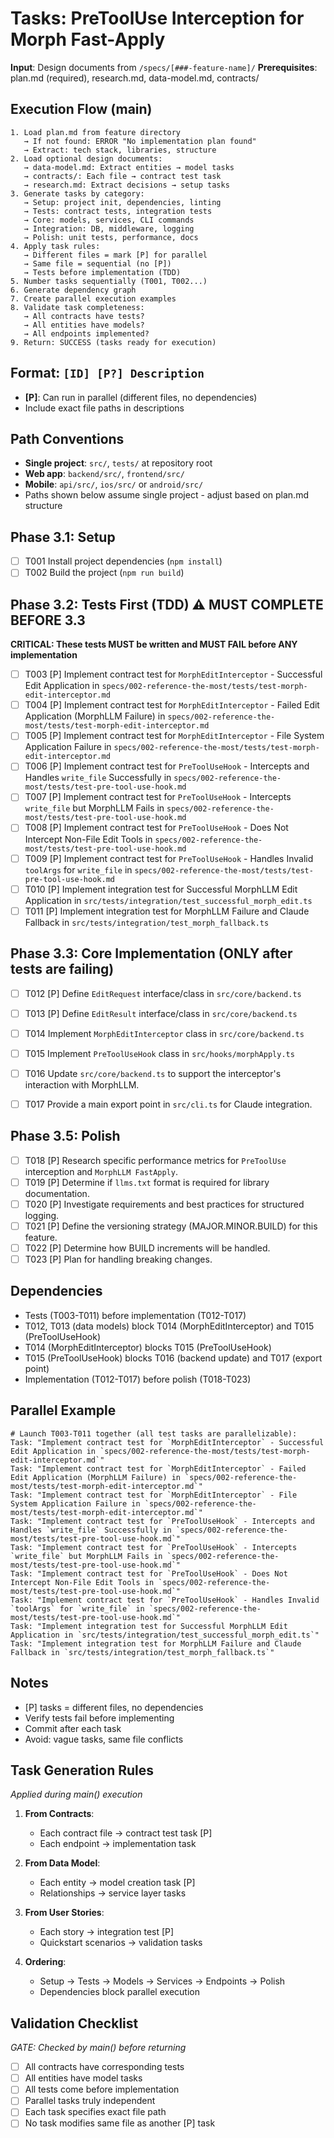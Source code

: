 # Tasks: PreToolUse Interception for Morph Fast-Apply

**Input**: Design documents from `/specs/[###-feature-name]/`
**Prerequisites**: plan.md (required), research.md, data-model.md, contracts/

## Execution Flow (main)
```
1. Load plan.md from feature directory
   → If not found: ERROR "No implementation plan found"
   → Extract: tech stack, libraries, structure
2. Load optional design documents:
   → data-model.md: Extract entities → model tasks
   → contracts/: Each file → contract test task
   → research.md: Extract decisions → setup tasks
3. Generate tasks by category:
   → Setup: project init, dependencies, linting
   → Tests: contract tests, integration tests
   → Core: models, services, CLI commands
   → Integration: DB, middleware, logging
   → Polish: unit tests, performance, docs
4. Apply task rules:
   → Different files = mark [P] for parallel
   → Same file = sequential (no [P])
   → Tests before implementation (TDD)
5. Number tasks sequentially (T001, T002...)
6. Generate dependency graph
7. Create parallel execution examples
8. Validate task completeness:
   → All contracts have tests?
   → All entities have models?
   → All endpoints implemented?
9. Return: SUCCESS (tasks ready for execution)
```

## Format: `[ID] [P?] Description`
- **[P]**: Can run in parallel (different files, no dependencies)
- Include exact file paths in descriptions

## Path Conventions
- **Single project**: `src/`, `tests/` at repository root
- **Web app**: `backend/src/`, `frontend/src/`
- **Mobile**: `api/src/`, `ios/src/` or `android/src/`
- Paths shown below assume single project - adjust based on plan.md structure

## Phase 3.1: Setup
- [ ] T001 Install project dependencies (`npm install`)
- [ ] T002 Build the project (`npm run build`)

## Phase 3.2: Tests First (TDD) ⚠️ MUST COMPLETE BEFORE 3.3
**CRITICAL: These tests MUST be written and MUST FAIL before ANY implementation**
- [ ] T003 [P] Implement contract test for `MorphEditInterceptor` - Successful Edit Application in `specs/002-reference-the-most/tests/test-morph-edit-interceptor.md`
- [ ] T004 [P] Implement contract test for `MorphEditInterceptor` - Failed Edit Application (MorphLLM Failure) in `specs/002-reference-the-most/tests/test-morph-edit-interceptor.md`
- [ ] T005 [P] Implement contract test for `MorphEditInterceptor` - File System Application Failure in `specs/002-reference-the-most/tests/test-morph-edit-interceptor.md`
- [ ] T006 [P] Implement contract test for `PreToolUseHook` - Intercepts and Handles `write_file` Successfully in `specs/002-reference-the-most/tests/test-pre-tool-use-hook.md`
- [ ] T007 [P] Implement contract test for `PreToolUseHook` - Intercepts `write_file` but MorphLLM Fails in `specs/002-reference-the-most/tests/test-pre-tool-use-hook.md`
- [ ] T008 [P] Implement contract test for `PreToolUseHook` - Does Not Intercept Non-File Edit Tools in `specs/002-reference-the-most/tests/test-pre-tool-use-hook.md`
- [ ] T009 [P] Implement contract test for `PreToolUseHook` - Handles Invalid `toolArgs` for `write_file` in `specs/002-reference-the-most/tests/test-pre-tool-use-hook.md`
- [ ] T010 [P] Implement integration test for Successful MorphLLM Edit Application in `src/tests/integration/test_successful_morph_edit.ts`
- [ ] T011 [P] Implement integration test for MorphLLM Failure and Claude Fallback in `src/tests/integration/test_morph_fallback.ts`

## Phase 3.3: Core Implementation (ONLY after tests are failing)
- [ ] T012 [P] Define `EditRequest` interface/class in `src/core/backend.ts`
- [ ] T013 [P] Define `EditResult` interface/class in `src/core/backend.ts`
- [ ] T014 Implement `MorphEditInterceptor` class in `src/core/backend.ts`
- [ ] T015 Implement `PreToolUseHook` class in `src/hooks/morphApply.ts`
- [ ] T016 Update `src/core/backend.ts` to support the interceptor's interaction with MorphLLM.
- [ ] T017 Provide a main export point in `src/cli.ts` for Claude integration.



## Phase 3.5: Polish
- [ ] T018 [P] Research specific performance metrics for `PreToolUse` interception and `MorphLLM FastApply`.
- [ ] T019 [P] Determine if `llms.txt` format is required for library documentation.
- [ ] T020 [P] Investigate requirements and best practices for structured logging.
- [ ] T021 [P] Define the versioning strategy (MAJOR.MINOR.BUILD) for this feature.
- [ ] T022 [P] Determine how BUILD increments will be handled.
- [ ] T023 [P] Plan for handling breaking changes.

## Dependencies
- Tests (T003-T011) before implementation (T012-T017)
- T012, T013 (data models) block T014 (MorphEditInterceptor) and T015 (PreToolUseHook)
- T014 (MorphEditInterceptor) blocks T015 (PreToolUseHook)
- T015 (PreToolUseHook) blocks T016 (backend update) and T017 (export point)
- Implementation (T012-T017) before polish (T018-T023)

## Parallel Example
```
# Launch T003-T011 together (all test tasks are parallelizable):
Task: "Implement contract test for `MorphEditInterceptor` - Successful Edit Application in `specs/002-reference-the-most/tests/test-morph-edit-interceptor.md`"
Task: "Implement contract test for `MorphEditInterceptor` - Failed Edit Application (MorphLLM Failure) in `specs/002-reference-the-most/tests/test-morph-edit-interceptor.md`"
Task: "Implement contract test for `MorphEditInterceptor` - File System Application Failure in `specs/002-reference-the-most/tests/test-morph-edit-interceptor.md`"
Task: "Implement contract test for `PreToolUseHook` - Intercepts and Handles `write_file` Successfully in `specs/002-reference-the-most/tests/test-pre-tool-use-hook.md`"
Task: "Implement contract test for `PreToolUseHook` - Intercepts `write_file` but MorphLLM Fails in `specs/002-reference-the-most/tests/test-pre-tool-use-hook.md`"
Task: "Implement contract test for `PreToolUseHook` - Does Not Intercept Non-File Edit Tools in `specs/002-reference-the-most/tests/test-pre-tool-use-hook.md`"
Task: "Implement contract test for `PreToolUseHook` - Handles Invalid `toolArgs` for `write_file` in `specs/002-reference-the-most/tests/test-pre-tool-use-hook.md`"
Task: "Implement integration test for Successful MorphLLM Edit Application in `src/tests/integration/test_successful_morph_edit.ts`"
Task: "Implement integration test for MorphLLM Failure and Claude Fallback in `src/tests/integration/test_morph_fallback.ts`"
```

## Notes
- [P] tasks = different files, no dependencies
- Verify tests fail before implementing
- Commit after each task
- Avoid: vague tasks, same file conflicts

## Task Generation Rules
*Applied during main() execution*

1. **From Contracts**:
   - Each contract file → contract test task [P]
   - Each endpoint → implementation task
   
2. **From Data Model**:
   - Each entity → model creation task [P]
   - Relationships → service layer tasks
   
3. **From User Stories**:
   - Each story → integration test [P]
   - Quickstart scenarios → validation tasks

4. **Ordering**:
   - Setup → Tests → Models → Services → Endpoints → Polish
   - Dependencies block parallel execution

## Validation Checklist
*GATE: Checked by main() before returning*

- [ ] All contracts have corresponding tests
- [ ] All entities have model tasks
- [ ] All tests come before implementation
- [ ] Parallel tasks truly independent
- [ ] Each task specifies exact file path
- [ ] No task modifies same file as another [P] task